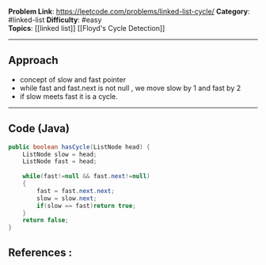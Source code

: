 
**Problem Link**: https://leetcode.com/problems/linked-list-cycle/ 
**Category**: #linked-list
**Difficulty**: #easy  
**Topics**: [[linked list]]  [[Floyd's Cycle Detection]] 

---

## Approach

- concept of slow and fast pointer 
- while fast and fast.next is not null , we move slow by 1 and fast by 2 
- if slow meets fast it is a cycle.

---

## Code (Java)

```java
public boolean hasCycle(ListNode head) {
	ListNode slow = head;	
	ListNode fast = head;
	
	while(fast!=null && fast.next!=null)	
	{		
		fast = fast.next.next;		
		slow = slow.next;		
		if(slow == fast)return true;	
	}	
	return false;
}

```


## References :